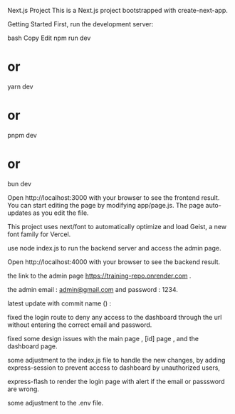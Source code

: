 Next.js Project
This is a Next.js project bootstrapped with create-next-app.

Getting Started
First, run the development server:

bash
Copy
Edit
npm run dev

# or

yarn dev

# or

pnpm dev

# or

bun dev

Open http://localhost:3000 with your browser to see the frontend result.
You can start editing the page by modifying app/page.js. The page auto-updates as you edit the file.

This project uses next/font to automatically optimize and load Geist, a new font family for Vercel.

use node index.js to run the backend server and access the admin page.

Open http://localhost:4000 with your browser to see the backend result.

the link to the admin page https://training-repo.onrender.com .

the admin email : admin@gmail.com and password : 1234.

latest update with commit name () :

fixed the login route to deny any access to the dashboard through the url
without entering the correct email and password.

fixed some design issues with the main page , [id] page , and the dashboard page.

some adjustment to the index.js file to handle the new changes, by adding
express-session to prevent access to dashboard by unauthorized users,

express-flash to render the login page with alert if the email or passsword are wrong.

some adjustment to the .env file.

